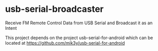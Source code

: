 # usb-serial-broadcaster
Receive FM Remote Control Data from USB Serial and Broadcast it as an Intent

This project depends on the project usb-serial-for-android which can be located at https://github.com/mik3y/usb-serial-for-android
